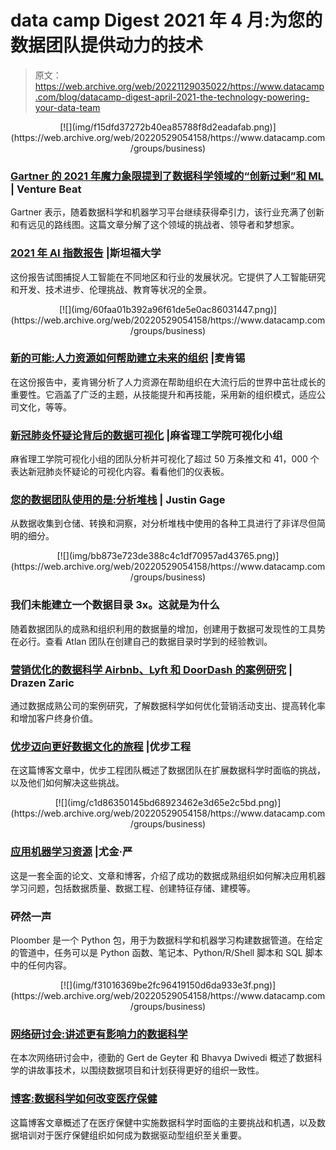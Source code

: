 # data camp Digest 2021 年 4 月:为您的数据团队提供动力的技术

> 原文：<https://web.archive.org/web/20221129035022/https://www.datacamp.com/blog/datacamp-digest-april-2021-the-technology-powering-your-data-team>

<center>[![](img/f15dfd37272b40ea85788f8d2eadafab.png)](https://web.archive.org/web/20220529054158/https://www.datacamp.com/groups/business)</center>

### [Gartner 的 2021 年魔力象限提到了数据科学领域的“创新过剩”和 ML](https://web.archive.org/web/20220529054158/https://venturebeat.com/2021/03/14/gartners-2021-magic-quadrant-cites-glut-of-innovation-in-data-science-and-ml/) | Venture Beat

Gartner 表示，随着数据科学和机器学习平台继续获得牵引力，该行业充满了创新和有远见的路线图。这篇文章分解了这个领域的挑战者、领导者和梦想家。

### [2021 年 AI 指数报告](https://web.archive.org/web/20220529054158/https://hai.stanford.edu/research/ai-index-2021) |斯坦福大学

这份报告试图捕捉人工智能在不同地区和行业的发展状况。它提供了人工智能研究和开发、技术进步、伦理挑战、教育等状况的全景。

<center>[![](img/60faa01b392a96f61de5e0ac86031447.png)](https://web.archive.org/web/20220529054158/https://www.datacamp.com/groups/business)</center>

### [新的可能:人力资源如何帮助建立未来的组织](https://web.archive.org/web/20220529054158/https://www.mckinsey.com/business-functions/organization/our-insights/the-new-possible-how-hr-can-help-build-the-organization-of-the-future) |麦肯锡

在这份报告中，麦肯锡分析了人力资源在帮助组织在大流行后的世界中茁壮成长的重要性。它涵盖了广泛的主题，从技能提升和再技能，采用新的组织模式，适应公司文化，等等。

### [新冠肺炎怀疑论背后的数据可视化](https://web.archive.org/web/20220529054158/http://vis.mit.edu/covid-story/#dashboard) |麻省理工学院可视化小组

麻省理工学院可视化小组的团队分析并可视化了超过 50 万条推文和 41，000 个表达新冠肺炎怀疑论的可视化内容。看看他们的仪表板。

### [您的数据团队使用的是:分析堆栈](https://web.archive.org/web/20220529054158/https://technically.dev/posts/what-your-data-team-is-using) | Justin Gage

从数据收集到仓储、转换和洞察，对分析堆栈中使用的各种工具进行了非详尽但简明的细分。

<center>[![](img/bb873e723de388c4c1df70957ad43765.png)](https://web.archive.org/web/20220529054158/https://www.datacamp.com/groups/business)</center>

### 我们未能建立一个数据目录 3x。这就是为什么

随着数据团队的成熟和组织利用的数据量的增加，创建用于数据可发现性的工具势在必行。查看 Atlan 团队在创建自己的数据目录时学到的经验教训。

### [营销优化的数据科学 Airbnb、Lyft 和 DoorDash 的案例研究](https://web.archive.org/web/20220529054158/https://blogboard.io/blog/data-science-in-marketing-optimization/) | Drazen Zaric

通过数据成熟公司的案例研究，了解数据科学如何优化营销活动支出、提高转化率和增加客户终身价值。

### [优步迈向更好数据文化的旅程](https://web.archive.org/web/20220529054158/https://eng.uber.com/ubers-journey-toward-better-data-culture-from-first-principles/) |优步工程

在这篇博客文章中，优步工程团队概述了数据团队在扩展数据科学时面临的挑战，以及他们如何解决这些挑战。

<center>[![](img/c1d86350145bd68923462e3d65e2c5bd.png)](https://web.archive.org/web/20220529054158/https://www.datacamp.com/groups/business)</center>

### [应用机器学习资源](https://web.archive.org/web/20220529054158/https://github.com/eugeneyan/applied-ml) |尤金·严

这是一套全面的论文、文章和博客，介绍了成功的数据成熟组织如何解决应用机器学习问题，包括数据质量、数据工程、创建特征存储、建模等。

### 砰然一声

Ploomber 是一个 Python 包，用于为数据科学和机器学习构建数据管道。在给定的管道中，任务可以是 Python 函数、笔记本、Python/R/Shell 脚本和 SQL 脚本中的任何内容。

<center>[![](img/f31016369be2fc96419150d6da933e3f.png)](https://web.archive.org/web/20220529054158/https://www.datacamp.com/groups/business)</center>

### [网络研讨会:讲述更有影响力的数据科学](https://web.archive.org/web/20220529054158/https://www.datacamp.com/resources/webinars/storytelling-for-impactful-data-science)

在本次网络研讨会中，德勤的 Gert de Geyter 和 Bhavya Dwivedi 概述了数据科学的讲故事技术，以围绕数据项目和计划获得更好的组织一致性。

### [博客:数据科学如何改变医疗保健](https://web.archive.org/web/20220529054158/https://www.datacamp.com/community/blog/data-science-in-healthcare)

这篇博客文章概述了在医疗保健中实施数据科学时面临的主要挑战和机遇，以及数据培训对于医疗保健组织如何成为数据驱动型组织至关重要。